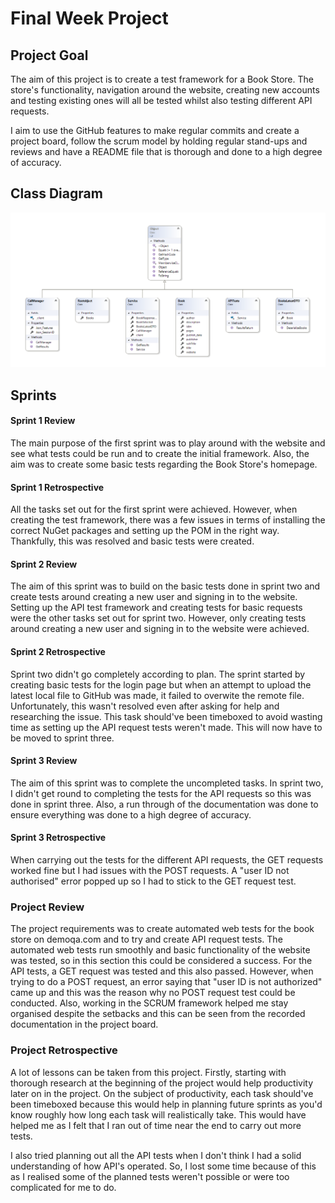 # Final Week Project

## Project Goal

The aim of this project is to create a test framework for a Book Store. The store's functionality, navigation around the website, creating new accounts and testing existing ones will all be tested whilst also testing different API requests.

I aim to use the GitHub features to make regular commits and create a project board, follow the scrum model by holding regular stand-ups and reviews and have a README file that is thorough and done to a high degree of accuracy.

## Class Diagram

![Class Diagram](https://github.com/huthaifa96/FinalProject/blob/main/Images/ClassDiagramFinalProject.PNG)

## Sprints

#### Sprint 1 Review

The main purpose of the first sprint was to play around with the website and see what tests could be run and to create the initial framework. Also, the aim was to create some basic tests regarding the Book Store's homepage.

#### Sprint 1 Retrospective
All the tasks set out for the first sprint were achieved. However, when creating the test framework, there was a few issues in terms of installing the correct NuGet packages and setting up the POM in the right way. Thankfully, this was resolved and basic tests were created.

#### Sprint 2 Review
The aim of this sprint was to build on the basic tests done in sprint two and create tests around creating a new user and signing in to the website. Setting up the API test framework and creating tests for basic requests were the other tasks set out for sprint two. However, only creating tests around creating a new user and signing in to the website were achieved.

#### Sprint 2 Retrospective
Sprint two didn't go completely according to plan. The sprint started by creating basic tests for the login page but when an attempt to upload the latest local file to GitHub was made, it failed to overwite the remote file. Unfortunately, this wasn't resolved even after asking for help and researching the issue. This task should've been timeboxed to avoid wasting time as setting up the API request tests weren't made. This will now have to be moved to sprint three.

#### Sprint 3 Review

The aim of this sprint was to complete the uncompleted tasks. In sprint two, I didn't get round to completing the tests for the API requests so this was done in sprint three. Also, a run through of the documentation was done to ensure everything was done to a high degree of accuracy.

#### Sprint 3 Retrospective
When carrying out the tests for the different API requests, the GET requests worked fine but I had issues with the POST requests. A "user ID not authorised" error popped up so I had to stick to the GET request test.

### Project Review

The project requirements was to create automated web tests for the book store on demoqa.com and to try and create API request tests. The automated web tests run smoothly and basic functionality of the website was tested, so in this section this could be considered a success. For the API tests, a GET request was tested and this also passed. However, when trying to do a POST request, an error saying that "user ID is not authorized" came up and this was the reason why no POST request test could be conducted. Also, working in the SCRUM framework helped me stay organised despite the setbacks and this can be seen from the recorded documentation in the project board.

### Project Retrospective

A lot of lessons can be taken from this project. Firstly, starting with thorough research at the beginning of the project would help productivity later on in the project. On the subject of productivity, each task should've been timeboxed because this would help in planning future sprints as you'd know roughly how long each task will realistically take. This would have helped me as I felt that I ran out of time near the end to carry out more tests.

I also tried planning out all the API tests when I don't think I had a solid understanding of how API's operated. So, I lost some time because of this as I realised some of the planned tests weren't possible or were too complicated for me to do.